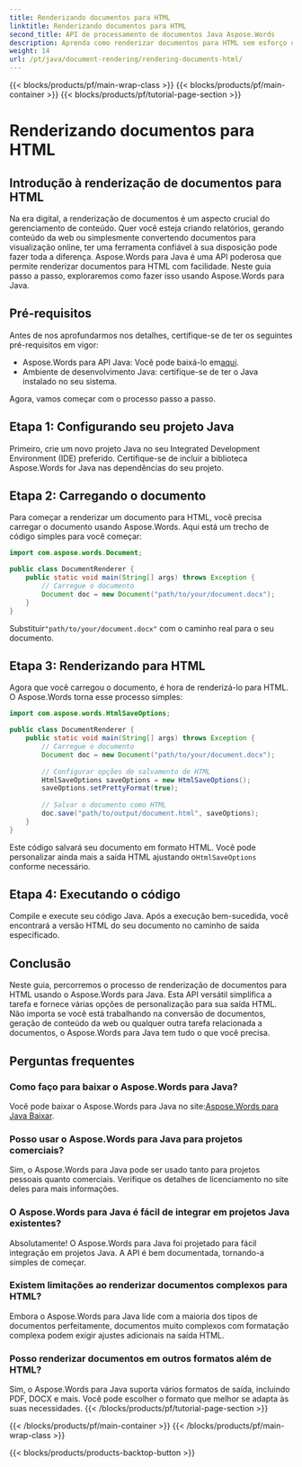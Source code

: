 ```yaml
---
title: Renderizando documentos para HTML
linktitle: Renderizando documentos para HTML
second_title: API de processamento de documentos Java Aspose.Words
description: Aprenda como renderizar documentos para HTML sem esforço com Aspose.Words para Java. Guia passo a passo para conversão eficiente de documentos.
weight: 14
url: /pt/java/document-rendering/rendering-documents-html/
---
```


{{< blocks/products/pf/main-wrap-class >}}
{{< blocks/products/pf/main-container >}}
{{< blocks/products/pf/tutorial-page-section >}}

# Renderizando documentos para HTML


## Introdução à renderização de documentos para HTML

Na era digital, a renderização de documentos é um aspecto crucial do gerenciamento de conteúdo. Quer você esteja criando relatórios, gerando conteúdo da web ou simplesmente convertendo documentos para visualização online, ter uma ferramenta confiável à sua disposição pode fazer toda a diferença. Aspose.Words para Java é uma API poderosa que permite renderizar documentos para HTML com facilidade. Neste guia passo a passo, exploraremos como fazer isso usando Aspose.Words para Java.

## Pré-requisitos

Antes de nos aprofundarmos nos detalhes, certifique-se de ter os seguintes pré-requisitos em vigor:

-  Aspose.Words para API Java: Você pode baixá-lo em[aqui](https://releases.aspose.com/words/java/).
- Ambiente de desenvolvimento Java: certifique-se de ter o Java instalado no seu sistema.

Agora, vamos começar com o processo passo a passo.

## Etapa 1: Configurando seu projeto Java

Primeiro, crie um novo projeto Java no seu Integrated Development Environment (IDE) preferido. Certifique-se de incluir a biblioteca Aspose.Words for Java nas dependências do seu projeto.

## Etapa 2: Carregando o documento

Para começar a renderizar um documento para HTML, você precisa carregar o documento usando Aspose.Words. Aqui está um trecho de código simples para você começar:

```java
import com.aspose.words.Document;

public class DocumentRenderer {
    public static void main(String[] args) throws Exception {
        // Carregue o documento
        Document doc = new Document("path/to/your/document.docx");
    }
}
```

 Substituir`"path/to/your/document.docx"` com o caminho real para o seu documento.

## Etapa 3: Renderizando para HTML

Agora que você carregou o documento, é hora de renderizá-lo para HTML. O Aspose.Words torna esse processo simples:

```java
import com.aspose.words.HtmlSaveOptions;

public class DocumentRenderer {
    public static void main(String[] args) throws Exception {
        // Carregue o documento
        Document doc = new Document("path/to/your/document.docx");
        
        // Configurar opções de salvamento de HTML
        HtmlSaveOptions saveOptions = new HtmlSaveOptions();
        saveOptions.setPrettyFormat(true);
        
        // Salvar o documento como HTML
        doc.save("path/to/output/document.html", saveOptions);
    }
}
```

Este código salvará seu documento em formato HTML. Você pode personalizar ainda mais a saída HTML ajustando o`HtmlSaveOptions` conforme necessário.

## Etapa 4: Executando o código

Compile e execute seu código Java. Após a execução bem-sucedida, você encontrará a versão HTML do seu documento no caminho de saída especificado.

## Conclusão

Neste guia, percorremos o processo de renderização de documentos para HTML usando o Aspose.Words para Java. Esta API versátil simplifica a tarefa e fornece várias opções de personalização para sua saída HTML. Não importa se você está trabalhando na conversão de documentos, geração de conteúdo da web ou qualquer outra tarefa relacionada a documentos, o Aspose.Words para Java tem tudo o que você precisa.

## Perguntas frequentes

### Como faço para baixar o Aspose.Words para Java?

 Você pode baixar o Aspose.Words para Java no site:[Aspose.Words para Java Baixar](https://releases.aspose.com/words/java/).

### Posso usar o Aspose.Words para Java para projetos comerciais?

Sim, o Aspose.Words para Java pode ser usado tanto para projetos pessoais quanto comerciais. Verifique os detalhes de licenciamento no site deles para mais informações.

### O Aspose.Words para Java é fácil de integrar em projetos Java existentes?

Absolutamente! O Aspose.Words para Java foi projetado para fácil integração em projetos Java. A API é bem documentada, tornando-a simples de começar.

### Existem limitações ao renderizar documentos complexos para HTML?

Embora o Aspose.Words para Java lide com a maioria dos tipos de documentos perfeitamente, documentos muito complexos com formatação complexa podem exigir ajustes adicionais na saída HTML.

### Posso renderizar documentos em outros formatos além de HTML?

Sim, o Aspose.Words para Java suporta vários formatos de saída, incluindo PDF, DOCX e mais. Você pode escolher o formato que melhor se adapta às suas necessidades.
{{< /blocks/products/pf/tutorial-page-section >}}

{{< /blocks/products/pf/main-container >}}
{{< /blocks/products/pf/main-wrap-class >}}

{{< blocks/products/products-backtop-button >}}
